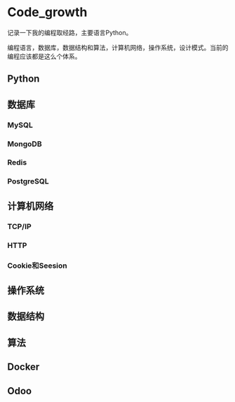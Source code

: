 # Code_growth
记录一下我的编程取经路，主要语言Python。

编程语言，数据库，数据结构和算法，计算机网络，操作系统，设计模式。当前的编程应该都是这么个体系。


## Python
## 数据库
### MySQL
### MongoDB
### Redis
### PostgreSQL
## 计算机网络
### TCP/IP

### HTTP

### Cookie和Seesion

## 操作系统

## 数据结构

## 算法

## Docker
## Odoo
